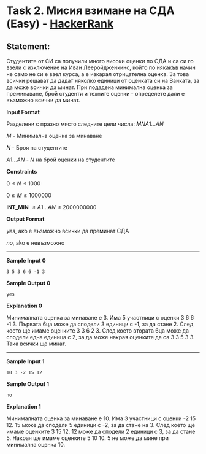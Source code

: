 # Task 2. Мисия взимане на СДА (Easy) - [HackerRank](<https://www.hackerrank.com/contests/practice-1-sda/challenges/mission-sda>)

## Statement:

Студентите от СИ са получили много високи оценки по СДА и са си го взели с изключение на Иван Лееройдженкинс, който по някакъв начин не само не си е взел курса, а е изкарал отрицателна оценка. За това всички решават да дадат няколко единици от оценката си на Ванката, за да може всички да минат. При подадена минимална оценка за преминаване, брой студенти и техните оценки - определете дали е възможно всички да минат.

**Input Format**

Разделени с празно място следните цели числа: $M N A1 ... AN$

$M$ - Минимална оценка за минаване

$N$ - Броя на студентите

$A1 ... AN$ - $N$ на брой оценки на студентите

**Constraints**

$0 \le N \le 1000$

$0 \le M \le 1000000$

**INT_MIN** $\le A1...AN \le 2000000000$

**Output Format**

$yes$, ако е възможно всички да преминат СДА

$no$, ako e невъзможно

---

**Sample Input 0**

```
3 5 3 6 6 -1 3
```

**Sample Output 0**

```
yes
```

**Explanation 0**

Минималната оценка за минаване е 3. Има 5 участници с оценки 3 6 6 -1 3. Първата 6ца може да сподели 3 единици с -1, за да стане 2. След което ще имаме оценките 3 3 6 2 3. След което втората 6ца може да сподели една единица с 2, за да може накрая оценките да са 3 3 5 3 3. Така всички ще минат.

---

**Sample Input 1**

```
10 3 -2 15 12
```

**Sample Output 1**

```
no
```

**Explanation 1**

Минималната оценка за минаване е 10. Има 3 участници с оценки -2 15 12. 15 може да сподели 5 единици с -2, за да стане на 3. След което ще имаме оценките 3 15 12. 12 може да сподели 2 единици с 3, за да стане 5. Накрая ще имаме оценките 5 10 10. 5 не може да мине при минимална оценка 10.
